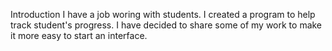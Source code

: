 Introduction
    I have a job woring with students.  I created a program to help 
 track student's progress.  I have decided to share some of my work to
 make it more easy to start an interface.
   

